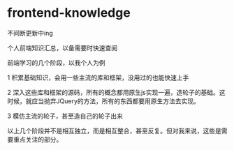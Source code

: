 # frontend-knowledge

不间断更新中ing

个人前端知识汇总，以备需要时快速查阅

前端学习的几个阶段，以我个人为例

1 积累基础知识，会用一些主流的库和框架，没用过的也能快速上手

2 深入这些库和框架的源码，所有的概念都用原生js实现一遍，造轮子的基础。这时候，就应当抛弃JQuery的方法，所有的东西都要用原生方法去实现。

3 模仿主流的轮子，甚至造自己的轮子出来

以上几个阶段并不是相互独立，而是相互整合，甚至反复。但对我来说，这些是需要重点关注的部分。
